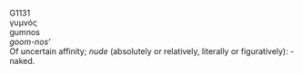 <body>
  <p>G1131<br>  γυμνός  <br> gumnos  <br><i>goom-nos‘ </i><br>Of uncertain affinity; <i>nude</i> (absolutely or relatively, literally or figuratively): - naked.<br></p>
 </body>